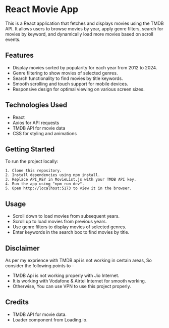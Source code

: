 # React Movie App

This is a React application that fetches and displays movies using the TMDB API. It allows users to browse movies by year, apply genre filters, search for movies by keyword, and dynamically load more movies based on scroll events.


## Features

- Display movies sorted by popularity for each year from 2012 to 2024.
- Genre filtering to show movies of selected genres.
- Search functionality to find movies by title keywords.
- Smooth scrolling and touch support for mobile devices.
- Responsive design for optimal viewing on various screen sizes.


## Technologies Used

- React
- Axios for API requests
- TMDB API for movie data
- CSS for styling and animations



## Getting Started

To run the project locally:

    1. Clone this repository.
    2. Install dependencies using npm install.
    3. Replace API_KEY in MovieList.js with your TMDB API key.
    4. Run the app using "npm run dev".
    5. Open http://localhost:5173 to view it in the browser.

## Usage

- Scroll down to load movies from subsequent years.
- Scroll up to load movies from previous years.
- Use genre filters to display movies of selected genres.
- Enter keywords in the search box to find movies by title.

## Disclaimer

As per my exprience with TMDB api is not working in certain areas, So consider the following points to -
- TMDB Api is not working properly with Jio Internet. 
- It is working with Vodafone & Airtel Internet for smooth working.
- Otherwise, You can use VPN to use this project properly.
  
## Credits

- TMDB API for movie data.
- Loader component from Loading.io.

